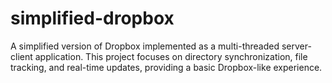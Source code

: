 # simplified-dropbox
A simplified version of Dropbox implemented as a multi-threaded server-client application. This project focuses on directory synchronization, file tracking, and real-time updates, providing a basic Dropbox-like experience.
